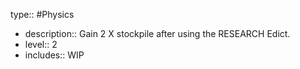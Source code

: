 type:: #Physics

- description:: Gain 2 X stockpile after using the RESEARCH Edict.
- level:: 2
- includes:: WIP